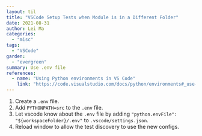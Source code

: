 ```yaml
---
layout: til
title: "VSCode Setup Tests when Module is in a Different Folder"
date: 2021-08-31
author: Lei Ma
categories:
  - "misc"
tags:
  - "VSCode"
garden:
  - "evergreen"
summary: Use .env file
references:
  - name: "Using Python environments in VS Code"
    link: "https://code.visualstudio.com/docs/python/environments#_use-of-the-pythonpath-variable"
---
```


1. Create a `.env` file.
2. Add `PYTHONPATH=src` to the `.env` file.
3. Let vscode know about the `.env` file by adding `"python.envFile": "${workspaceFolder}/.env"` to `.vscode/settings.json`.
4. Reload window to allow the test discovery to use the new configs.